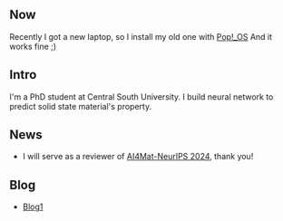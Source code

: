 ## Now

Recently I got a new laptop, so I install my old one with [Pop!_OS](https://pop.system76.com/) And it works fine ;)

## Intro

I'm a PhD student at Central South University. I build neural network to predict solid state material's property.

## News

- I will serve as a reviewer of [AI4Mat-NeurIPS 2024](https://sites.google.com/view/ai4mat/home), thank you!

## Blog

- [Blog1](https://github.com/hn-yu/hn-yu.github.io/issues/1)
